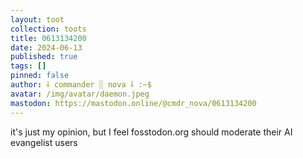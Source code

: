 ```yaml
---
layout: toot
collection: toots
title: 0613134200
date: 2024-06-13
published: true
tags: []
pinned: false
author: ⸸ commander ░ nova ⸸ :~$
avatar: /img/avatar/daemon.jpeg
mastodon: https://mastodon.online/@cmdr_nova/0613134200
---
```


it's just my opinion, but I feel fosstodon.org should moderate their AI evangelist users
